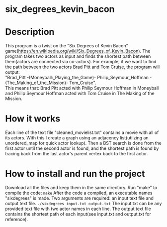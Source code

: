 # six_degrees_kevin_bacon

# Description

This program is a twist on the "Six Degrees of Kevin Bacon" game(https://en.wikipedia.org/wiki/Six_Degrees_of_Kevin_Bacon). The program takes two actors
as input and finds the shortest path between them(actors are connected via co-actors). For example, if we want to find the path between the two actors
Brad Pitt and Tom Cruise, the program will output:  
"Brad_Pitt -(Moneyball:_Playing_the_Game)- Philip_Seymour_Hoffman -(The_Making_of_the_Mission)- Tom_Cruise".  
This means that: Brad Pitt acted with Philip Seymour Hoffman in Moneyball and Philip Seymour Hoffman acted with Tom Cruise in The Making of the Mission.

# How it works

Each line of the text file "cleaned_movielist.txt" contains a movie with all of its actors. With this I create a graph using an adjacency list(utiizing an
unordered_map for quick actor lookup). Then a BST search is done from the first actor until the second actor is found, and the shortest path is found by
tracing back from the last actor's parent vertex back to the first actor.

# How to install and run the project

Download all the files and keep them in the same directory. Run "make" to compile the code:
    ```
    make
    ```
After the code a compiled, an executable names "sixdegrees" is made. Two arguments are required: an input text file and output text file.
    ```
    ./sixdegrees input.txt output.txt
    ```
The input txt can be any provided text file with two actor names in each line. The output text file contains the shortest path of each input(see input.txt
and output.txt for reference).


